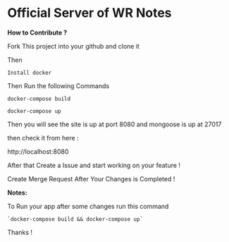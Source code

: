 # **Official Server of WR Notes**


**How to Contribute ?** 

Fork This project into your github and clone it 

Then

`Install docker `

Then Run the following Commands

`docker-compose build`

`docker-compose up`

Then you will see the site is up at port 8080 and mongoose is up at 27017

then check it from here :

http://localhost:8080

After that Create a Issue and start working on your feature !

Create Merge Request After Your Changes is Completed !

**Notes:**
    
To Run your app after some changes run this command

    `docker-compose build && docker-compose up`
    
    
Thanks !